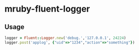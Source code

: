 # mruby-fluent-logger

## Usage

```ruby
logger = Fluent::Logger.new('debug.','127.0.0.1', 24224)
logger.post('applog', {"uid"=>"1234","action"=>"something"})
```